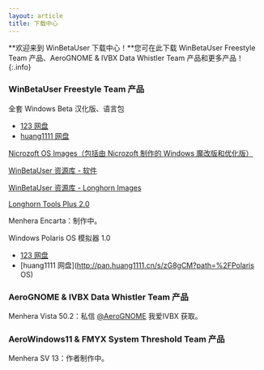 ```yaml
---
layout: article
title: 下载中心
---
```


**欢迎来到 WinBetaUser 下载中心！**您可在此下载 WinBetaUser Freestyle Team 产品、AeroGNOME & IVBX Data Whistler Team 产品和更多产品！
{:.info}

### WinBetaUser Freestyle Team 产品

全套 Windows Beta 汉化版、语言包

- [123 网盘](http://www.123pan.com/s/WbMSVv-NuQxv.html)<br>
- [huang1111 网盘](http://pan.huang1111.cn/s/ZaVztL)

[Nicrozoft OS Images（包括由 Nicrozoft 制作的 Windows 魔改版和优化版）](http://pan.huang1111.cn/s/GmNgFW)

[WinBetaUser 资源库 - 软件](http://pan.huang1111.cn/s/a78ZCG)

[WinBetaUser 资源库 - Longhorn Images](https://pan.huang1111.cn/s/y8R4s6)

[Longhorn Tools Plus 2.0](http://www.123pan.com/s/LQJuVv-XJKNd.html)

Menhera Encarta：制作中。

Windows Polaris OS 模拟器 1.0

- [123 网盘](https://www.123pan.com/s/WbMSVv-2vkxv.html)
- [huang1111 网盘](http://pan.huang1111.cn/s/zG8gCM?path=%2FPolaris OS)

### AeroGNOME & IVBX Data Whistler Team 产品

Menhera Vista 50.2：私信 [@AeroGNOME](https://space.bilibili.com/515586861) 我爱IVBX 获取。

### AeroWindows11 & FMYX System Threshold Team 产品

Menhera SV 13：作者制作中。